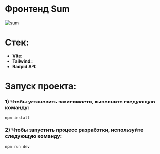 # Фронтенд Sum

![sum](https://github.com/textil24/frontend-sum/assets/77049921/6861bf99-7515-4ec9-906a-bacf383deb03)

# Стек:
- **Vite:** 
- **Tailwind::** 
- **Radpid API:** 

# Запуск проекта:

### 1) Чтобы установить зависимости, выполните следующую команду:

`npm install`

### 2) Чтобы запустить процесс разработки, используйте следующую команду:

`npm run dev`
